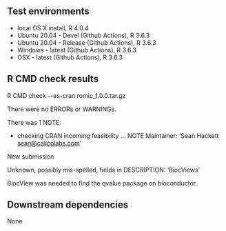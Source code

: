 ## Test environments
* local OS X install, R 4.0.4
* Ubuntu 20.04 - Devel (Github Actions), R 3.6.3
* Ubuntu 20.04 - Release (Github Actions), R 3.6.3
* Windows - latest (Github Actions), R 3.6.3
* OSX - latest (Github Actions), R 3.6.3

## R CMD check results
R CMD check --as-cran romic_1.0.0.tar.gz 

There were no ERRORs or WARNINGs. 

There was 1 NOTE:

* checking CRAN incoming feasibility ... NOTE
Maintainer: ‘Sean Hackett <sean@calicolabs.com>’

New submission

Unknown, possibly mis-spelled, fields in DESCRIPTION:
  ‘BiocViews’

BiocView was needed to find the qvalue package on bioconductor.

## Downstream dependencies
None
